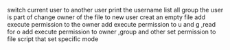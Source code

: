 switch current user to another user
print the username
list all group the user is part of
change owner of the file to new user
creat an empty file
add execute permission to the owner
add execute permission to u and g ,read for o
add execute permission to owner ,group and other
set permission to file
script that set specific mode
